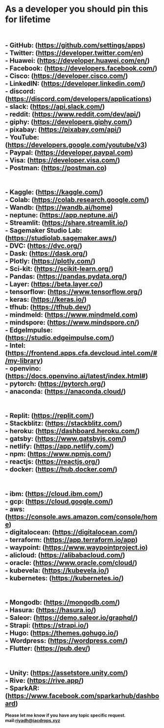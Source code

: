 # As a developer you should pin this for lifetime
<br><b> - GitHub: (https://github.com/settings/apps)
<br><b> - Twitter: (https://developer.twitter.com/en)
<br><b> - Huawei: (https://developer.huawei.com/en/)
<br><b> - Facebook: (https://developers.facebook.com/)
<br><b> - Cisco: (https://developer.cisco.com/)
<br><b> - LinkedIN: (https://developer.linkedin.com/)
<br><b> - discord: (https://discord.com/developers/applications)
<br><b> - slack: (https://api.slack.com/)
<br><b> - reddit: (https://www.reddit.com/dev/api/)
<br><b> - giphy: (https://developers.giphy.com/)
<br><b> - pixabay: (https://pixabay.com/api/)
<br><b> - YouTube: (https://developers.google.com/youtube/v3)
<br><b> - Paypal: (https://developer.paypal.com)
<br><b> - Visa: (https://developer.visa.com/)
<br><b> - Postman: (https://postman.co)
---------------------------------------------
<br><b> - Kaggle: (https://kaggle.com/)
<br><b> - Colab: (https://colab.research.google.com/)
<br><b> - Wandb: (https://wandb.ai/home)
<br><b> - neptune: (https://app.neptune.ai/)
<br><b> - Streamlit: (https://share.streamlit.io/)
<br><b> - Sagemaker Studio Lab: (https://studiolab.sagemaker.aws/)
<br><b> - DVC: (https://dvc.org/)
<br><b> - Dask: (https://dask.org/)
<br><b> - Plotly: (https://plotly.com/)
<br><b> -  Sci-kit: (https://scikit-learn.org/)
<br><b> -  Pandas: (https://pandas.pydata.org/)
<br><b> - Layer: (https://beta.layer.co/)
<br><b> - tensorflow: (https://www.tensorflow.org/)
<br><b> - keras: (https://keras.io/)
<br><b> - tfhub: (https://tfhub.dev/)
<br><b> - mindmeld: (https://www.mindmeld.com)
<br><b> - mindspore: (https://www.mindspore.cn/)
<br><b> - EdgeImpulse: (https://studio.edgeimpulse.com/)
<br><b> - Intel: (https://frontend.apps.cfa.devcloud.intel.com/#/my-library)
<br><b> - openvino: (https://docs.openvino.ai/latest/index.html#)
<br><b> - pytorch: (https://pytorch.org/)
<br><b> - anaconda: (https://anaconda.cloud/)
---------------------------------------------
<br><b> - Replit: (https://replit.com/)
<br><b> - Stackblitz: (https://stackblitz.com/)
<br><b> - heroku: (https://dashboard.heroku.com/)
<br><b> - gatsby: (https://www.gatsbyjs.com/)
<br><b> - netlify: (https://app.netlify.com/)
<br><b> - npm: (https://www.npmjs.com/)
<br><b> - reactjs: (https://reactjs.org/)
<br><b> - docker: (https://hub.docker.com/)
---------------------------------------------
<br><b> -  ibm: (https://cloud.ibm.com/)
<br><b> -  gcp: (https://cloud.google.com/)
<br><b> -  aws: (https://console.aws.amazon.com/console/home)
<br><b> -  digitalocean: (https://digitalocean.com/)
<br><b> -  terraform: (https://app.terraform.io/app)
<br><b> -  waypoint: (https://www.waypointproject.io)
<br><b> -  alicloud: (https://alibabacloud.com/)
<br><b> -  oracle: (https://www.oracle.com/cloud/)
<br><b> -  kubevela: (https://kubevela.io/)
<br><b> -  kubernetes: (https://kubernetes.io/)
--------------------------------------------
<br><b> -  Mongodb: (https://mongodb.com/)
<br><b> -  Hasura: (https://hasura.io/)
<br><b> -  Saleor: (https://demo.saleor.io/graphql/)
<br><b> -  Strapi: (https://strapi.io/)
<br><b> -  Hugo: (https://themes.gohugo.io/)
<br><b> -  Wordpress: (https://wordpress.com/)
<br><b> -  Flutter: (https://pub.dev/)
---------------------------------------------
<br><b> -  Unity: (https://assetstore.unity.com/)
<br><b> -  Rive: (https://rive.app/)
<br><b> - SparkAR: (https://www.facebook.com/sparkarhub/dashboard)
---------------------------------------------
Please let me know if you have any topic specific request.
mail:riyadh@iacdrops.xyz